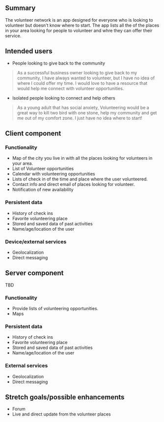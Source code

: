 ## Summary
The volunteer network is an app designed for everyone who is looking to volunteer but doesn't know where to start.
The app lists all the of the places in your area looking for people to volunteer and whre they can offer their service.



## Intended users

-  People looking to give back to the community
>As a successful business owner looking to give back to my community, I have always wanted to volunteer, but I have no idea of where I could offer my time.
> I would love to have a resource that would help me connect with volunteer opportunities.

- Isolated people looking to connect and help others
> As a young adult that has social anxiety, Volunteering would be a great way to kill two bird with one stone, help my community and get me out of my comfort zone. I just have no idea where to start!
 




## Client component

### Functionality
- Map of the city you live in  with all the places looking for volunteers in your area.
- List of Volunteer opportunities
- Calendar with volunteering opportunities
- Lists of check in of the time and place where the user volunteered.
- Contact info and direct email of places looking for volunteer.
- Notification of new availability


### Persistent data

- History of check ins
- Favorite volunteering place
- Stored and saved data of past activities
- Name/age/location of the user
 
    
### Device/external services

- Geolocalization
- Direct messaging

    
## Server component
TBD
### Functionality

- Provide lists of volunteering opportunities.
- Maps

### Persistent data

- History of check ins
- Favorite volunteering place
- Stored and saved data of past activities
- Name/age/location of the user 
    
### External services

- Geolocalization
- Direct messaging

    
## Stretch goals/possible enhancements 

- Forum
- Live and direct update from the volunteer places


